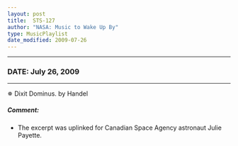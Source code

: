 ```yaml
---
layout: post
title:  STS-127
author: "NASA: Music to Wake Up By"
type: MusicPlaylist
date_modified: 2009-07-26
---
```


----
### DATE: July 26, 2009
----
✵ Dixit Dominus. by Handel

##### Comment:
* The excerpt was uplinked for Canadian Space Agency astronaut Julie Payette.
